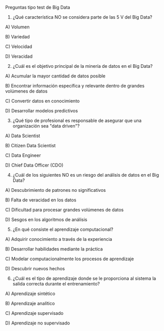 Preguntas tipo test de Big Data

1. ¿Qué característica NO se considera parte de las 5 V del Big Data?

A) Volumen

B) Variedad

C) Velocidad

D) Veracidad

2. ¿Cuál es el objetivo principal de la minería de datos en el Big Data?

A) Acumular la mayor cantidad de datos posible

B) Encontrar información específica y relevante dentro de grandes volúmenes de datos

C) Convertir datos en conocimiento

D) Desarrollar modelos predictivos

3. ¿Qué tipo de profesional es responsable de asegurar que una organización sea "data driven"?

A) Data Scientist

B) Citizen Data Scientist

C) Data Engineer

D) Chief Data Officer (CDO)

4. ¿Cuál de los siguientes NO es un riesgo del análisis de datos en el Big Data?

A) Descubrimiento de patrones no significativos

B) Falta de veracidad en los datos

C) Dificultad para procesar grandes volúmenes de datos

D) Sesgos en los algoritmos de análisis

5. ¿En qué consiste el aprendizaje computacional?

A) Adquirir conocimiento a través de la experiencia

B) Desarrollar habilidades mediante la práctica

C) Modelar computacionalmente los procesos de aprendizaje

D) Descubrir nuevos hechos

6. ¿Cuál es el tipo de aprendizaje donde se le proporciona al sistema la salida correcta durante el entrenamiento?

A) Aprendizaje sintético

B) Aprendizaje analítico

C) Aprendizaje supervisado

D) Aprendizaje no supervisado
